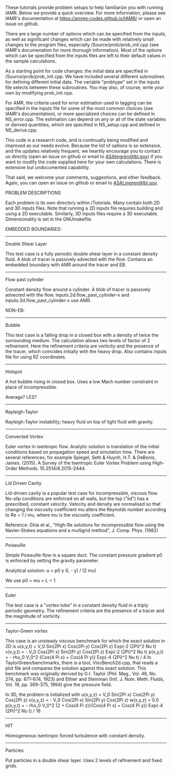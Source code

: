 These tutorials provide problem setups to help familiarize you with running
IAMR. Below we provide a quick overview. For more information,
please see IAMR's documentation at https://amrex-codes.github.io/IAMR/
or open an issue on github.

There are a large number of options which can be specified from the inputs,
as well as significant changes which can be made with relatively small
changes to the program files, especially /Source/prob/prob_init.cpp
(see IAMR's documenation for more thorough information).
Most of the options which can be specified from the
inputs files are left to their default values in the sample calculations.

As a starting point for code changes: the initial data are specified
in /Source/prob/prob_init.cpp.  We have included several different
subroutines for defining different initial data.  The variable "probtype"
set in the inputs file selects between these subroutines.  You may also,
of course, write your own by modifying prob_init.cpp.

For AMR, the criteria used for error estimation used in tagging can be
specified in the inputs file for some of the most common choices
(see IAMR's documentation), or more specialized
choices can be defined in NS_error.cpp. The estimation can depend on any or
all of the state variables or derived quantities, which are specified in
NS_setup.cpp and defined in NS_derive.cpp.

This code is a research code, and is continually being modified and
improved  as our needs evolve.  Because the list of options is so
extensive, and the updates relatively frequent, we heartily encourage
you to contact us directly (open an issue on github or email to
ASAlmgren@lbl.gov) if you want to modify the code supplied here for your
own calculations.  There is extensive but undocumented capability.

That said, we welcome your comments, suggestions, and other feedback.
Again, you can open an issue on github or email to ASALmgren@lbl.gov.


PROBLEM DESCRIPTIONS

Each problem is its own directory within /Tutorials. Many contain both 2D
and 3D inputs files. Note that running a 2D inputs file requires building
and using a 2D executable. Similarly, 3D inputs files require a 3D executable.
Dimensionality is set in the GNUmakefile.


EMBEDDED BOUNDARIES:

**************************
Double Shear Layer

This test case is a fully periodic double shear layer in a constant
density fluid. A blob of tracer is passively advected with the flow.
Contains an embedded boundary with AMR around the tracer and EB.


**************************
Flow past cylinder

Constant density flow around a cylinder. A blob of tracer is passively
advected with the flow.
inputs.2d.flow_past_cylinder-x and inputs.3d.flow_past_cylinder-x use AMR.


NON-EB:

**************************
Bubble

This test case is a falling drop in a closed box with a density of
twice the surrounding medium.  The calculation allows two levels of factor
of 2 refinement. Here the refinement criteria are vorticity and the
presence of the tracer, which coincides initially with the heavy drop.
Also contains inputs file for using RZ coordinates.


**************************
Hotspot

A hot bubble rising in closed box. Uses a low Mach number constraint
in place of incompressible.

Average? LES?


**************************
Rayleigh-Taylor

Rayleigh-Taylor instability; heavy fluid on top of light fluid with gravity.


**************************
Convected Vortex

Euler vortex in isentropic flow. Analytic solution is translation of the
initial conditions based on propagation speed and simulation time.
There are several references, for example
Spiegel, Seth & Huynh, H.T. & DeBonis, James. (2015). A Survey of the Isentropic Euler Vortex Problem using High-Order Methods. 10.2514/6.2015-2444.


**************************
Lid Driven Cavity

Lid-driven cavity ia a popular test case for incompressible, viscous flow.
No-slip conditions are enforced on all walls, but the top ("lid") has a
prescribed, constant velocity. Velocity and density are normalised so that
changing the viscosity coefficient mu alters the Reynolds number according to
        Re = 1 / mu,
where mu is the viscosity coefficient.

Reference: Ghia et al., "High-Re solutions for incompressible flow using the
Navier-Stokes equations and a multigrid method", J. Comp. Phys. (1982)


**************************
Poiseuille

Simple Poiseuille flow in a square duct. The constant pressure gradient p0 is
enforced by setting the gravity parameter.

Analytical solution:
        u = p0 y (L - y) / (2 mu)

We use p0 = mu = L = 1.


**************************
Euler

The test case is a "vortex tube" in a constant density fluid
in a triply periodic geometry.  The refinement criteria are the
presence of a tracer and the magnitude of vorticity.


**************************
Taylor-Green vortex

This case is an unsteady viscous benchmark for which the
exact solution in 2D is
    u(x,y,t) =   V_0 Sin(2Pi x) Cos(2Pi y) Cos(2Pi z) Exp(-2 (2Pi)^2 Nu t)
    v(x,y,t) = - V_0 Cos(2Pi x) Sin(2Pi y) Cos(2Pi z) Exp(-2 (2Pi)^2 Nu t)
    p(x,y,t) = - rho_0 V_0^2 {Cos(4 Pi x) + Cos(4 Pi y)} Exp(-4 (2Pi)^2 Nu t) / 4
In TaylorGreen/benchmarks, there is a tool, ViscBench2d.cpp, that reads a
plot file and compares the solution against this exact solution.
This benchmark was originally derived by G.I. Taylor (Phil. Mag.,
Vol. 46, No. 274, pp. 671-674, 1923) and Ethier and Steinman
(Intl. J. Num. Meth. Fluids, Vol. 19, pp. 369-375, 1994) give
the pressure field.

In 3D, the problem is initialized with
    u(x,y,z) =   V_0 Sin(2Pi x) Cos(2Pi y) Cos(2Pi z)
    v(x,y,z) = - V_0 Cos(2Pi x) Sin(2Pi y) Cos(2Pi z)
    w(x,y,z) =   0.0
    p(x,y,t) = - rho_0 V_0^2 {2 + Cos(4 Pi z)}{Cos(4 Pi x) + Cos(4 Pi y)} Exp(-4 (2Pi)^2 Nu t) / 16


**************************
HIT

Homogeneous isentropic forced turbulence with constant density.


**************************
Particles

Put particles in a double shear layer. Uses 2 levels of refinement
and fixed grids.


